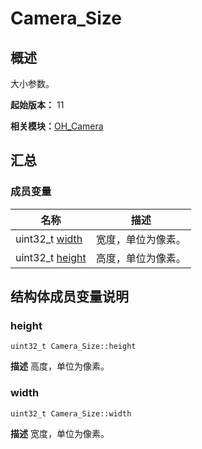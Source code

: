 # Camera_Size


## 概述

大小参数。

**起始版本：** 11

**相关模块：**[OH_Camera](_o_h___camera.md)


## 汇总


### 成员变量

| 名称 | 描述 | 
| -------- | -------- |
| uint32_t [width](#width) | 宽度，单位为像素。  | 
| uint32_t [height](#height) | 高度，单位为像素。  | 


## 结构体成员变量说明


### height

```
uint32_t Camera_Size::height
```
**描述**
高度，单位为像素。


### width

```
uint32_t Camera_Size::width
```
**描述**
宽度，单位为像素。

